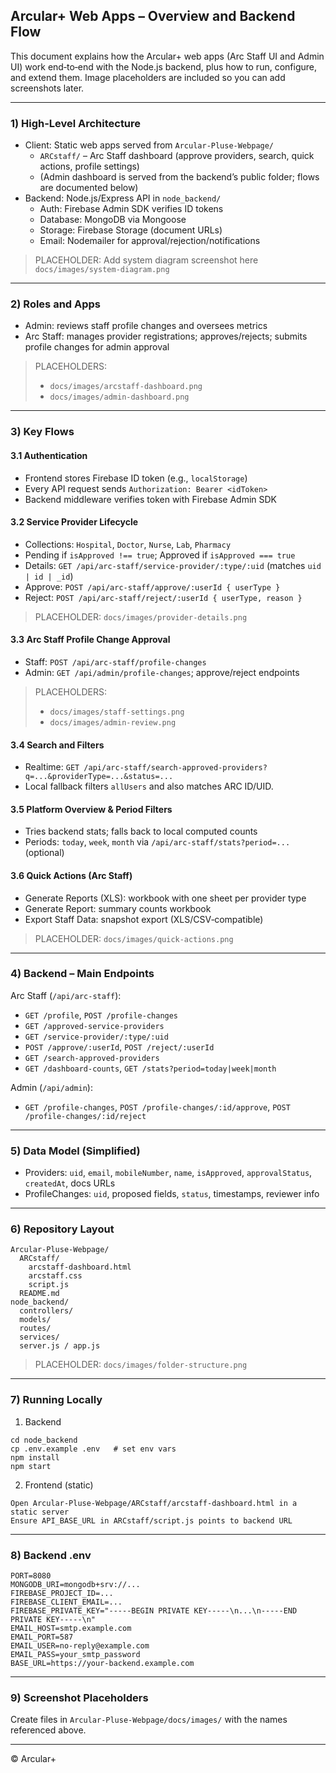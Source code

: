 ## Arcular+ Web Apps – Overview and Backend Flow

This document explains how the Arcular+ web apps (Arc Staff UI and Admin UI) work end‑to‑end with the Node.js backend, plus how to run, configure, and extend them. Image placeholders are included so you can add screenshots later.

---

### 1) High‑Level Architecture

- Client: Static web apps served from `Arcular-Pluse-Webpage/`
  - `ARCstaff/` – Arc Staff dashboard (approve providers, search, quick actions, profile settings)
  - (Admin dashboard is served from the backend’s public folder; flows are documented below)
- Backend: Node.js/Express API in `node_backend/`
  - Auth: Firebase Admin SDK verifies ID tokens
  - Database: MongoDB via Mongoose
  - Storage: Firebase Storage (document URLs)
  - Email: Nodemailer for approval/rejection/notifications

> PLACEHOLDER: Add system diagram screenshot here
> `docs/images/system-diagram.png`

---

### 2) Roles and Apps

- Admin: reviews staff profile changes and oversees metrics
- Arc Staff: manages provider registrations; approves/rejects; submits profile changes for admin approval

> PLACEHOLDERS:
> - `docs/images/arcstaff-dashboard.png`
> - `docs/images/admin-dashboard.png`

---

### 3) Key Flows

#### 3.1 Authentication
- Frontend stores Firebase ID token (e.g., `localStorage`)
- Every API request sends `Authorization: Bearer <idToken>`
- Backend middleware verifies token with Firebase Admin SDK

#### 3.2 Service Provider Lifecycle
- Collections: `Hospital`, `Doctor`, `Nurse`, `Lab`, `Pharmacy`
- Pending if `isApproved !== true`; Approved if `isApproved === true`
- Details: `GET /api/arc-staff/service-provider/:type/:uid` (matches `uid | id | _id`)
- Approve: `POST /api/arc-staff/approve/:userId { userType }`
- Reject:  `POST /api/arc-staff/reject/:userId { userType, reason }`

> PLACEHOLDER: `docs/images/provider-details.png`

#### 3.3 Arc Staff Profile Change Approval
- Staff: `POST /api/arc-staff/profile-changes`
- Admin: `GET /api/admin/profile-changes`; approve/reject endpoints

> PLACEHOLDERS:
> - `docs/images/staff-settings.png`
> - `docs/images/admin-review.png`

#### 3.4 Search and Filters
- Realtime: `GET /api/arc-staff/search-approved-providers?q=...&providerType=...&status=...`
- Local fallback filters `allUsers` and also matches ARC ID/UID.

#### 3.5 Platform Overview & Period Filters
- Tries backend stats; falls back to local computed counts
- Periods: `today`, `week`, `month` via `/api/arc-staff/stats?period=...` (optional)

#### 3.6 Quick Actions (Arc Staff)
- Generate Reports (XLS): workbook with one sheet per provider type
- Generate Report: summary counts workbook
- Export Staff Data: snapshot export (XLS/CSV‑compatible)

> PLACEHOLDER: `docs/images/quick-actions.png`

---

### 4) Backend – Main Endpoints

Arc Staff (`/api/arc-staff`):
- `GET /profile`, `POST /profile-changes`
- `GET /approved-service-providers`
- `GET /service-provider/:type/:uid`
- `POST /approve/:userId`, `POST /reject/:userId`
- `GET /search-approved-providers`
- `GET /dashboard-counts`, `GET /stats?period=today|week|month`

Admin (`/api/admin`):
- `GET /profile-changes`, `POST /profile-changes/:id/approve`, `POST /profile-changes/:id/reject`

---

### 5) Data Model (Simplified)
- Providers: `uid`, `email`, `mobileNumber`, `name`, `isApproved`, `approvalStatus`, `createdAt`, docs URLs
- ProfileChanges: `uid`, proposed fields, `status`, timestamps, reviewer info

---

### 6) Repository Layout

```
Arcular-Pluse-Webpage/
  ARCstaff/
    arcstaff-dashboard.html
    arcstaff.css
    script.js
  README.md
node_backend/
  controllers/
  models/
  routes/
  services/
  server.js / app.js
```

> PLACEHOLDER: `docs/images/folder-structure.png`

---

### 7) Running Locally
1) Backend
```
cd node_backend
cp .env.example .env   # set env vars
npm install
npm start
```
2) Frontend (static)
```
Open Arcular-Pluse-Webpage/ARCstaff/arcstaff-dashboard.html in a static server
Ensure API_BASE_URL in ARCstaff/script.js points to backend URL
```

---

### 8) Backend .env
```
PORT=8080
MONGODB_URI=mongodb+srv://...
FIREBASE_PROJECT_ID=...
FIREBASE_CLIENT_EMAIL=...
FIREBASE_PRIVATE_KEY="-----BEGIN PRIVATE KEY-----\n...\n-----END PRIVATE KEY-----\n"
EMAIL_HOST=smtp.example.com
EMAIL_PORT=587
EMAIL_USER=no-reply@example.com
EMAIL_PASS=your_smtp_password
BASE_URL=https://your-backend.example.com
```

---

### 9) Screenshot Placeholders
Create files in `Arcular-Pluse-Webpage/docs/images/` with the names referenced above.

---

© Arcular+
